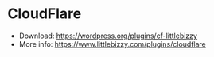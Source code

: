 # CloudFlare

* Download: https://wordpress.org/plugins/cf-littlebizzy
* More info: https://www.littlebizzy.com/plugins/cloudflare
